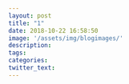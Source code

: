 ```yaml
---
layout: post
title: "1"
date: 2018-10-22 16:58:50
image: '/assets/img/blogimages/'
description:
tags:
categories:
twitter_text:
---
```

